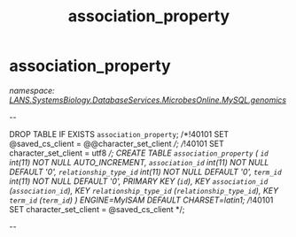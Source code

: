 ﻿---
title: association_property
---

# association_property
_namespace: [LANS.SystemsBiology.DatabaseServices.MicrobesOnline.MySQL.genomics](N-LANS.SystemsBiology.DatabaseServices.MicrobesOnline.MySQL.genomics.html)_

--
 
 DROP TABLE IF EXISTS `association_property`;
 /*!40101 SET @saved_cs_client = @@character_set_client */;
 /*!40101 SET character_set_client = utf8 */;
 CREATE TABLE `association_property` (
 `id` int(11) NOT NULL AUTO_INCREMENT,
 `association_id` int(11) NOT NULL DEFAULT '0',
 `relationship_type_id` int(11) NOT NULL DEFAULT '0',
 `term_id` int(11) NOT NULL DEFAULT '0',
 PRIMARY KEY (`id`),
 KEY `association_id` (`association_id`),
 KEY `relationship_type_id` (`relationship_type_id`),
 KEY `term_id` (`term_id`)
 ) ENGINE=MyISAM DEFAULT CHARSET=latin1;
 /*!40101 SET character_set_client = @saved_cs_client */;
 
 --




